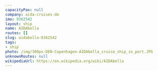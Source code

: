 ```yaml
---
capacityPax: null
company: aida-cruises-de
imo: 9362542
layout: ship
name: AIDAbella
routes: []
slug: aidabella-9362542
tags:
- ship
photo: /img/300px-DEN-Copenhagen-AIDAbella_cruise_ship_in_port.JPG
unknownRoutes: null
wikipediaUrl: https://en.wikipedia.org/wiki/AIDAbella
---
```

